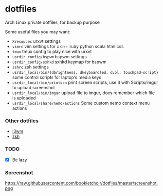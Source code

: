 # dotfiles
Arch Linux private dotfiles, for backup purpose

Some useful files you may want:
- `Xresouces` urxvt settings
- `vimrc` vim settings for c c++ ruby python scala html css
- `tmux` tmux config to play nice with urxvt
- `usrdir_config/bspwm` bspwm settings
- `usrdir_config/sxhkd` sxhkd keymap for bspwm
- `zshrc` zsh settings
- `usrdir_local/bin/{dbrightness, dkeyboardled, dvol, touchpad-script}` some control
  scripts for laptop's media keys
- `usrdir_local/bin/printscn` print screen scripts, use it with Scripts/imgur to upload
  screenshot
- `usrdir_local/bin/imgur` upload file to imgur, does remember which file is uploaded
- `usrdir_local/share/nemo/actions` Some custom nemo context menu actions

### Other dotfiles
- [i3wm](https://github.com/bookletchoir/i3wm-config)
- [zsh](https://github.com/bookletchoir/zsh.d)

### TODO
- [x] Be lazy

### Screenshot
https://raw.githubusercontent.com/bookletchoir/dotfiles/master/screenshot.png
